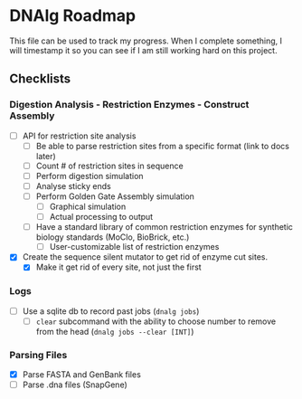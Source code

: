 # DNAlg Roadmap

This file can be used to track my progress.
When I complete something, I will timestamp it so you can see if I am still working hard on this project.

## Checklists

### Digestion Analysis - Restriction Enzymes - Construct Assembly

-   [ ] API for restriction site analysis
    -   [ ] Be able to parse restriction sites from a specific format (link to docs later)
    -   [ ] Count # of restriction sites in sequence
    -   [ ] Perform digestion simulation
    -   [ ] Analyse sticky ends
    -   [ ] Perform Golden Gate Assembly simulation
        -   [ ] Graphical simulation
        -   [ ] Actual processing to output
    -   [ ] Have a standard library of common restriction enzymes for synthetic biology standards (MoClo, BioBrick, etc.)
        -   [ ] User-customizable list of restriction enzymes
-   [x] Create the sequence silent mutator to get rid of enzyme cut sites.
    -   [x] Make it get rid of every site, not just the first

### Logs

-   [ ] Use a sqlite db to record past jobs (`dnalg jobs`)
    -   [ ] `clear` subcommand with the ability to choose number to remove from the head (`dnalg jobs --clear [INT]`)

### Parsing Files

-   [x] Parse FASTA and GenBank files
-   [ ] Parse .dna files (SnapGene)
